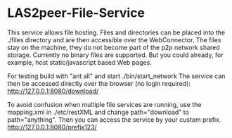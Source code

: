 LAS2peer-File-Service
=======================

This service allows file hosting.
Files and directories can be placed into the ./files directory and are then accessible over the WebConnector.
The files stay on the machine, they do not become part of the p2p network shared storage.
Currently no binary files are supported. But you could already, for example, host static/javascript based Web pages.

For testing build with "ant all" and start ./bin/start_network
The service can then be accessed directly over the browser (no login required):
http://127.0.0.1:8080/download/

To avoid confusion when multiple file services are running, use the mapping.xml in ./etc/restXML and change path="download" to path="anything". Then you can access the service by your custom prefix.
http://127.0.0.1:8080/prefix123/

